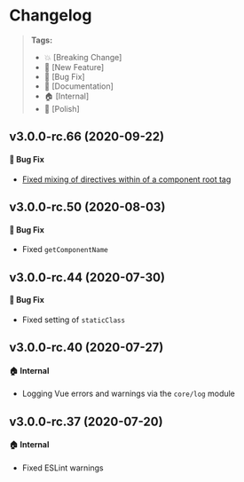 Changelog
=========

> **Tags:**
> - :boom:       [Breaking Change]
> - :rocket:     [New Feature]
> - :bug:        [Bug Fix]
> - :memo:       [Documentation]
> - :house:      [Internal]
> - :nail_care:  [Polish]

## v3.0.0-rc.66 (2020-09-22)

#### :bug: Bug Fix

* [Fixed mixing of directives within of a component root tag](https://github.com/V4Fire/Client/pull/337)

## v3.0.0-rc.50 (2020-08-03)

#### :bug: Bug Fix

* Fixed `getComponentName`

## v3.0.0-rc.44 (2020-07-30)

#### :bug: Bug Fix

* Fixed setting of `staticClass`

## v3.0.0-rc.40 (2020-07-27)

#### :house: Internal

* Logging Vue errors and warnings via the `core/log` module

## v3.0.0-rc.37 (2020-07-20)

#### :house: Internal

* Fixed ESLint warnings
